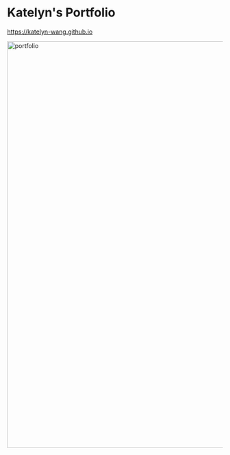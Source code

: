 # Katelyn's Portfolio
https://katelyn-wang.github.io

<img width="948" alt="portfolio" src="https://github.com/katelyn-wang/katelyn-wang.github.io/assets/60128757/7c1da2bf-012b-4154-98f3-0387ad976359">
